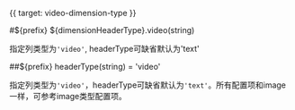 {{ target: video-dimension-type }}


#${prefix} ${dimensionHeaderType}.video(string)

指定列类型为`'video'`, headerType可缺省默认为'text'

##${prefix} headerType(string) = 'video'

指定列类型为`'video'`，headerType可缺省默认为`'text'`。所有配置项和image一样，可参考image类型配置项。
